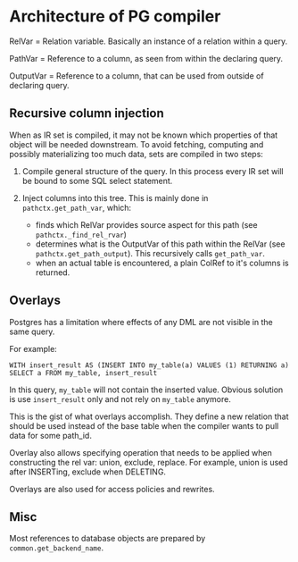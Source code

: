 # Architecture of PG compiler

RelVar = Relation variable. Basically an instance of a relation within a query.

PathVar = Reference to a column, as seen from within the declaring query.

OutputVar = Reference to a column, that can be used from outside of declaring
query.

## Recursive column injection

When as IR set is compiled, it may not be known which properties of that object
will be needed downstream. To avoid fetching, computing and possibly
materializing too much data, sets are compiled in two steps:

1. Compile general structure of the query. In this process every IR set
   will be bound to some SQL select statement.

2. Inject columns into this tree. This is mainly done in
   `pathctx.get_path_var`, which:
   - finds which RelVar provides source aspect for this path
     (see `pathctx._find_rel_rvar`)
   - determines what is the OutputVar of this path within the RelVar
     (see `pathctx.get_path_output`). This recursively calls `get_path_var`.
   - when an actual table is encountered, a plain ColRef to it's columns is
     returned.

## Overlays

Postgres has a limitation where effects of any DML are not visible in the same
query.

For example:

```
WITH insert_result AS (INSERT INTO my_table(a) VALUES (1) RETURNING a)
SELECT a FROM my_table, insert_result
```

In this query, `my_table` will not contain the inserted value. Obvious
solution is use `insert_result` only and not rely on `my_table` anymore.

This is the gist of what overlays accomplish. They define a new relation that
should be used instead of the base table when the compiler wants to pull data
for some path_id.

Overlay also allows specifying operation that needs to be applied when
constructing the rel var: union, exclude, replace.
For example, union is used after INSERTing, exclude when DELETING.

Overlays are also used for access policies and rewrites.

## Misc

Most references to database objects are prepared by `common.get_backend_name`.
